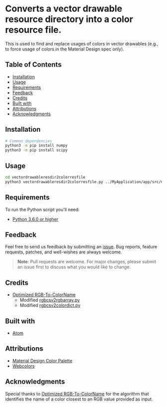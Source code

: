 # Converts a vector drawable resource directory into a color resource file.

This is used to find and replace usages of colors in vector drawables (e.g., to force usage of colors in the Material Design spec only).

## Table of Contents

-   [Installation](#installation)
-   [Usage](#usage)
-   [Requirements](#requirements)
-   [Feedback](#feedback)
-   [Credits](#credits)
-   [Built with](#built-with)
-   [Attributions](#attributions)
-   [Acknowledgments](#acknowledgments)

## Installation

```bash
# Common dependencies
python3 -m pip install numpy
python3 -m pip install scipy
```

## Usage

```bash
cd vectordrawableresdir2colorresfile
python3 vectordrawableresdir2colorresfile.py ../MyApplication/app/src/main/res/drawable
```

## Requirements

To run the Python script you'll need:

-   [Python 3.6.0 or higher](https://www.python.org/downloads/)

## Feedback

Feel free to send us feedback by submitting an [issue](https://github.com/1951FDG/vectordrawableresdir2colorresfile/issues). Bug reports, feature requests, patches, and well-wishes are always welcome.

> **Note**:
> Pull requests are welcome. For major changes, please submit an issue first to discuss what you would like to change.

## Credits

-   [Optimized RGB-To-ColorName](https://github.com/ayushoriginal/Optimized-RGB-To-ColorName)
    -   Modified [rgbcsv2rgbarray.py](rgbcsv2colorarray.py)
    -   Modified [rgbcsv2colordict.py](rgbcsv2colordict.py)

## Built with

-   [Atom](https://atom.io/)

## Attributions

-   [Material Design Color Palette](https://github.com/anseki/vscode-color/blob/master/palettes/%40Material-Design.palette.csv)
-   [Webcolors](https://github.com/ubernostrum/webcolors)

## Acknowledgments

Special thanks to [Optimized RGB-To-ColorName](https://github.com/ayushoriginal/Optimized-RGB-To-ColorName) for the algorithm that identifies the name of a color closest to an RGB value provided as input.

